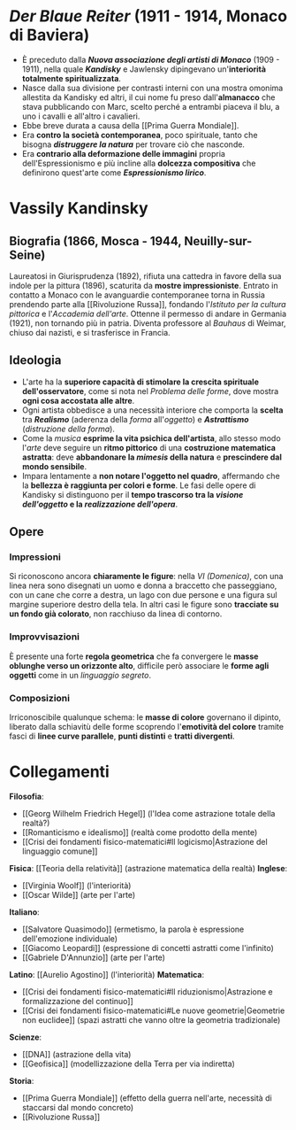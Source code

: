 # *Der Blaue Reiter* (1911 - 1914,  Monaco di Baviera)
- È preceduto dalla ***Nuova associazione degli artisti di Monaco*** (1909 - 1911), nella quale ***Kandisky*** e Jawlensky dipingevano un'**interiorità totalmente spiritualizzata**.
- Nasce dalla sua divisione per contrasti interni con una mostra omonima allestita da Kandisky ed altri, il cui nome fu preso dall'**almanacco** che stava pubblicando con Marc, scelto perché a entrambi piaceva il blu, a uno i cavalli e all'altro i cavalieri.
- Ebbe breve durata a causa della [[Prima Guerra Mondiale]].
- Era **contro la società contemporanea**, poco spirituale, tanto che bisogna ***distruggere la natura*** per trovare ciò che nasconde.
- Era **contrario alla deformazione delle immagini** propria dell'Espressionismo e più incline alla **dolcezza compositiva** che definirono quest'arte come ***Espressionismo lirico***.
# Vassily Kandinsky
## Biografia (1866, Mosca - 1944, Neuilly-sur-Seine)
Laureatosi in Giurisprudenza (1892), rifiuta una cattedra in favore della sua indole per la pittura (1896), scaturita da **mostre impressioniste**. Entrato in contatto a Monaco con le avanguardie contemporanee torna in Russia prendendo parte alla [[Rivoluzione Russa]], fondando l'*Istituto per la cultura pittorica* e l'*Accademia dell'arte*. Ottenne il permesso di andare in Germania (1921), non tornando più in patria. Diventa professore al *Bauhaus* di Weimar, chiuso dai nazisti, e si trasferisce in Francia.
## Ideologia
- L'arte ha la **superiore capacità di stimolare la crescita spirituale dell'osservatore**, come si nota nel *Problema delle forme*, dove mostra **ogni cosa accostata alle altre**.
- Ogni artista obbedisce a una necessità interiore che comporta la **scelta** tra ***Realismo*** (aderenza della *forma* all'*oggetto*) e ***Astrattismo*** (*distruzione della forma*).
- Come la *musica* **esprime la vita psichica dell'artista**, allo stesso modo l'*arte* deve seguire un **ritmo pittorico** di una **costruzione matematica astratta**: deve **abbandonare la *mimesis* della natura** e **prescindere dal mondo sensibile**.
- Impara lentamente a **non notare l'oggetto nel quadro**, affermando che la **bellezza è raggiunta per colori e forme**. Le fasi delle opere di Kandisky si distinguono per il **tempo trascorso tra la *visione dell'oggetto* e la *realizzazione dell'opera***.
## Opere
### Impressioni
Si riconoscono ancora **chiaramente le figure**: nella *VI (Domenica)*, con una linea nera sono disegnati un uomo e donna a braccetto che passeggiano, con un cane che corre a destra, un lago con due persone e una figura sul margine superiore destro della tela. In altri casi le figure sono **tracciate su un fondo già colorato**, non racchiuso da linea di contorno.
### Improvvisazioni
È presente una forte **regola geometrica** che fa convergere le **masse oblunghe verso un orizzonte alto**, difficile però associare le **forme agli oggetti** come in un *linguaggio segreto*.
### Composizioni
Irriconoscibile qualunque schema: le **masse di colore** governano il dipinto, liberato dalla schiavitù delle forme scoprendo l'**emotività del colore** tramite fasci di **linee curve parallele**, **punti distinti** e **tratti divergenti**.
# Collegamenti
**Filosofia**:
- [[Georg Wilhelm Friedrich Hegel]] (l'Idea come astrazione totale della realtà?) 
- [[Romanticismo e idealismo]] (realtà come prodotto della mente)
- [[Crisi dei fondamenti fisico-matematici#Il logicismo|Astrazione del linguaggio comune]]

**Fisica**: [[Teoria della relatività]] (astrazione matematica della realtà)
**Inglese**:
- [[Virginia Woolf]] (l'interiorità)
- [[Oscar Wilde]] (arte per l'arte)

**Italiano**:
- [[Salvatore Quasimodo]] (ermetismo, la parola è espressione dell'emozione individuale)
- [[Giacomo Leopardi]] (espressione di concetti astratti come l'infinito)
- [[Gabriele D'Annunzio]] (arte per l'arte)

**Latino**: [[Aurelio Agostino]] (l'interiorità)
**Matematica**:
- [[Crisi dei fondamenti fisico-matematici#Il riduzionismo|Astrazione e formalizzazione del continuo]]
- [[Crisi dei fondamenti fisico-matematici#Le nuove geometrie|Geometrie non euclidee]] (spazi astratti che vanno oltre la geometria tradizionale)

**Scienze**:
- [[DNA]] (astrazione della vita)
- [[Geofisica]] (modellizzazione della Terra per via indiretta)

**Storia**:
- [[Prima Guerra Mondiale]] (effetto della guerra nell'arte, necessità di staccarsi dal mondo concreto)
- [[Rivoluzione Russa]]